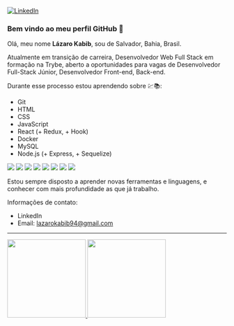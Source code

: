 <a href="https://www.linkedin.com/in/lazarokabib/"><img alt="LinkedIn" src="https://img.shields.io/badge/LinkedIn-0077B5?style=for-the-badge&logo=linkedin&logoColor=white" /></a>

### Bem vindo ao meu perfil GitHub 👋
 Olá, meu nome **Lázaro Kabib**, sou de Salvador, Bahia, Brasil.
 
 Atualmente em transição de carreira, Desenvolvedor Web Full Stack em formação na Trybe, aberto a oportunidades para vagas de Desenvolvedor Full-Stack Júnior, Desenvolvedor Front-end, Back-end. 
 
 Durante esse processo estou aprendendo sobre 💹📚: 
 
- Git
- HTML
- CSS
- JavaScript
- React (+ Redux, + Hook)
- Docker
- MySQL
- Node.js (+ Express, + Sequelize)

<img src="https://img.shields.io/badge/GIT-E44C30?style=for-the-badge&logo=git&logoColor=white" /> <img src="https://img.shields.io/badge/HTML5-E34F26?style=for-the-badge&logo=html5&logoColor=white" /> <img src="https://img.shields.io/badge/CSS3-1572B6?style=for-the-badge&logo=css3&logoColor=white" /> <img src="https://img.shields.io/badge/JavaScript-323330?style=for-the-badge&logo=javascript&logoColor=F7DF1E" /> <img src="https://img.shields.io/badge/React-20232A?style=for-the-badge&logo=react&logoColor=61DAFB" /> <img src="https://img.shields.io/badge/Docker-2CA5E0?style=for-the-badge&logo=docker&logoColor=white" /> <img src="https://img.shields.io/badge/MySQL-005C84?style=for-the-badge&logo=mysql&logoColor=white" /> <img src="https://img.shields.io/badge/Node.js-339933?style=for-the-badge&logo=nodedotjs&logoColor=white" />

Estou sempre disposto a aprender novas ferramentas e linguagens, e conhecer com mais profundidade as que já trabalho.

Informações de contato:

- LinkedIn
- Email: lazarokabib94@gmail.com

-------------------------------------------------------------------------------------------------------------------------------

<div>
<a href="https://github.com/fontanez123">
<img height="180em" src="https://github-readme-stats.vercel.app/api/top-langs/?username=fontanez123&layout=compact&langs_count=7&theme=dracula"/>
<img height="180em" src="https://github-readme-stats.vercel.app/api?username=fontanez123&show_icons=true&theme=dracula&include_all_commits=true&count_private=true"/>
</div>

